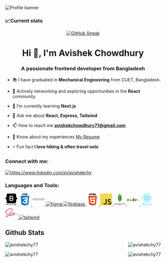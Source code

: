 ![Profile banner](images/GithubBanner.png)
</br>

<h3 align="left">📈Current stats</h3>
<p align="center">
<a href="https://git.io/streak-stats"><img src="https://github-readme-streak-stats.herokuapp.com?user=AvishekChy77&theme=synthwave&hide_border=true&card_width=500" alt="GitHub Streak" /></a>
</p>

<h1 align="center">Hi 👋, I'm Avishek Chowdhury</h1>
<h3 align="center">A passionate frontend developer from Bangladesh</h3>

- 📚 I have graduated in **Mechanical Engineering** from CUET, Bangladesh.

- 🚀 Actively networking and exploring opportunities in the **React** community.

- 🌱 I’m currently learning **Next.js**

- 💬 Ask me about **React, Express, Tailwind**

- 📫 How to reach me **avishekchowdhury71@gmail.com**

- 📄 Know about my experiences [My Resume](https://drive.google.com/file/d/1ZieFX-qy0__FOepgQkchR1rBBAQ4eW4p/view?usp=sharing)

- ⚡ Fun fact **I love hiking & often travel solo**

<h3 align="left">Connect with me:</h3>
<p align="left">
<a href="https://linkedin.com/in/https://www.linkedin.com/in/avishekchy" target="blank"><img align="center" src="https://raw.githubusercontent.com/rahuldkjain/github-profile-readme-generator/master/src/images/icons/Social/linked-in-alt.svg" alt="https://www.linkedin.com/in/avishekchy" height="30" width="40" /></a>
</p>

<h3 align="left">Languages and Tools:</h3>
<p align="left"> <a href="https://getbootstrap.com" target="_blank" rel="noreferrer"> <img src="https://raw.githubusercontent.com/devicons/devicon/master/icons/bootstrap/bootstrap-plain-wordmark.svg" alt="bootstrap" width="40" height="40"/> </a> <a href="https://www.w3schools.com/css/" target="_blank" rel="noreferrer"> <img src="https://raw.githubusercontent.com/devicons/devicon/master/icons/css3/css3-original-wordmark.svg" alt="css3" width="40" height="40"/> </a> <a href="https://expressjs.com" target="_blank" rel="noreferrer"> <img src="https://raw.githubusercontent.com/devicons/devicon/master/icons/express/express-original-wordmark.svg" alt="express" width="40" height="40"/> </a> <a href="https://www.figma.com/" target="_blank" rel="noreferrer"> <img src="https://www.vectorlogo.zone/logos/figma/figma-icon.svg" alt="figma" width="40" height="40"/> </a> <a href="https://firebase.google.com/" target="_blank" rel="noreferrer"> <img src="https://www.vectorlogo.zone/logos/firebase/firebase-icon.svg" alt="firebase" width="40" height="40"/> </a> <a href="https://www.w3.org/html/" target="_blank" rel="noreferrer"> <img src="https://raw.githubusercontent.com/devicons/devicon/master/icons/html5/html5-original-wordmark.svg" alt="html5" width="40" height="40"/> </a> <a href="https://developer.mozilla.org/en-US/docs/Web/JavaScript" target="_blank" rel="noreferrer"> <img src="https://raw.githubusercontent.com/devicons/devicon/master/icons/javascript/javascript-original.svg" alt="javascript" width="40" height="40"/> </a> <a href="https://www.mongodb.com/" target="_blank" rel="noreferrer"> <img src="https://raw.githubusercontent.com/devicons/devicon/master/icons/mongodb/mongodb-original-wordmark.svg" alt="mongodb" width="40" height="40"/> </a> <a href="https://nodejs.org" target="_blank" rel="noreferrer"> <img src="https://raw.githubusercontent.com/devicons/devicon/master/icons/nodejs/nodejs-original-wordmark.svg" alt="nodejs" width="40" height="40"/> </a> <a href="https://reactjs.org/" target="_blank" rel="noreferrer"> <img src="https://raw.githubusercontent.com/devicons/devicon/master/icons/react/react-original-wordmark.svg" alt="react" width="40" height="40"/> </a> <a href="https://sass-lang.com" target="_blank" rel="noreferrer"> <img src="https://raw.githubusercontent.com/devicons/devicon/master/icons/sass/sass-original.svg" alt="sass" width="40" height="40"/> </a> <a href="https://tailwindcss.com/" target="_blank" rel="noreferrer"> <img src="https://www.vectorlogo.zone/logos/tailwindcss/tailwindcss-icon.svg" alt="tailwind" width="40" height="40"/> </a> </p>

<h2 align="left">Github Stats</h2>

<p><img align="left" src="http://github-profile-summary-cards.vercel.app/api/cards/repos-per-language?username=AvishekChy77&theme=gotham" alt="avishekchy77" /></p>

<p>&nbsp;<img align="right" src="http://github-profile-summary-cards.vercel.app/api/cards/most-commit-language?username=AvishekChy77&theme=gotham" alt="avishekchy77" /></p>

<p><img align="left" src="http://github-profile-summary-cards.vercel.app/api/cards/stats?username=AvishekChy77&theme=gotham" alt="avishekchy77" /></p>

<p><img align="right" src="http://github-profile-summary-cards.vercel.app/api/cards/productive-time?username=AvishekChy77&theme=gotham&utcOffset=8" alt="avishekchy77" /></p>

